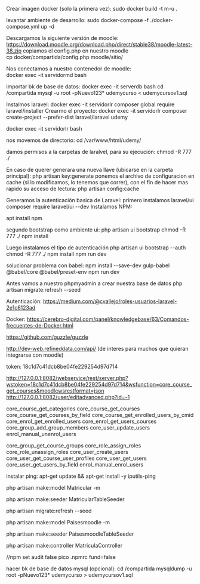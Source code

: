 Crear imagen docker (solo la primera vez): 
sudo docker build -t m-u .

levantar ambiente de desarrollo: 
sudo docker-compose -f ./docker-compose.yml up -d

Descargamos la siguiente versión de moodle:
https://download.moodle.org/download.php/direct/stable38/moodle-latest-38.zip
copiamos el config.php en nuestro moodle    
        cp docker/compartida/config.php moodle/sitio/

Nos conectamos a nuestro contenedor de moodle:    
        docker exec -it servidormd bash

importar bk de base de datos:
docker exec -it serverdb bash
cd /compartida
mysql -u root -pNuevo123* udemycurso < udemycursov1.sql

Instalmos laravel:
docker exec -it servidorlr composer global require laravel/installer
Crearmo el proyecto:
docker exec -it servidorlr composer create-project --prefer-dist laravel/laravel udemy

docker exec -it servidorlr bash

nos movemos de directorio:
cd /var/www/html/udemy/ 

damos permisos a la carpetas de laralvel, para su ejecución:
chmod -R 777 ./

En caso de querer generara una nueva llave (ubicarse en la carpeta principal):
php artisan key:generate
ponemos el archivo de configuracion en cache (si lo modificamos, lo tenemos que correr), con el fin de hacer mas rapido su acceso de lectura:
php artisan config:cache

Generamos la autenticación basica de Laravel:
primero instalamos laravel/ui
composer require laravel/ui --dev
Instalamos NPM:

apt install npm

segundo bootstrap como ambiente ui:
php artisan ui bootstrap
chmod -R 777 ./
npm install   

Luego instalamos el tipo de autenticación
php artisan ui bootstrap --auth
chmod -R 777 ./
npm install 
npm run dev

solucionar problema con babel: 
npm install --save-dev gulp-babel @babel/core @babel/preset-env
npm run dev

Antes vamos a nuestro phpmyadmin a crear nuestra base de datos
php artisan migrate:refresh --seed

Autenticación:
https://medium.com/@cvallejo/roles-usuarios-laravel-2e1c6123ad

Docker:
https://cerebro-digital.com/panel/knowledgebase/63/Comandos-frecuentes-de-Docker.html

https://github.com/guzzle/guzzle

http://dev-web.refineddata.com/api/ (de interes para muchos que quieran integrarse con moodle)

token: 18c1d7c41dcb8be04fe229254d97d714

http://127.0.0.1:8082/webservice/rest/server.php?wstoken=18c1d7c41dcb8be04fe229254d97d714&wsfunction=core_course_get_courses&moodlewsrestformat=json
http://127.0.0.1:8082/user/editadvanced.php?id=-1


core_course_get_categories
core_course_get_courses
core_course_get_courses_by_field
core_course_get_enrolled_users_by_cmid
core_enrol_get_enrolled_users
core_enrol_get_users_courses
core_group_add_group_members
core_user_update_users
enrol_manual_unenrol_users

core_group_get_course_groups
core_role_assign_roles
core_role_unassign_roles
core_user_create_users
core_user_get_course_user_profiles
core_user_get_users
core_user_get_users_by_field
enrol_manual_enrol_users

instalar ping:
        apt-get update && apt-get install -y iputils-ping

php artisan make:model Matricular -m

php artisan make:seeder MatricularTableSeeder

php artisan migrate:refresh --seed

php artisan make:model Paisesmoodle -m

php artisan make:seeder PaisesmoodleTableSeeder

php artisan make:controller MatriculaController






//npm set audit false
pico .npmrc
fund=false

hacer bk de base de datos mysql (opcional):
cd /compartida
mysqldump -u root -pNuevo123* udemycurso > udemycursov1.sql


